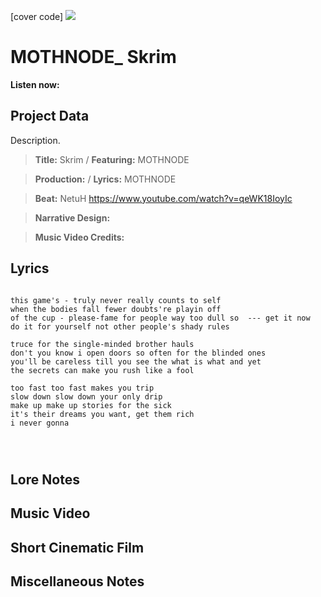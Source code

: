 [cover code] ![](57175019_319474918741616_8502199518755923887_n.jpg)

# MOTHNODE_ Skrim

**Listen now:** 

## Project Data

Description.

> **Title:** Skrim / **Featuring:** MOTHNODE

> **Production:**  / **Lyrics:** MOTHNODE

> **Beat:** NetuH https://www.youtube.com/watch?v=qeWK18IoyIc

> **Narrative Design:**

> **Music Video Credits:**


## Lyrics

```

this game's - truly never really counts to self
when the bodies fall fewer doubts're playin off 
of the cup - please-fame for people way too dull so  --- get it now
do it for yourself not other people's shady rules

truce for the single-minded brother hauls
don't you know i open doors so often for the blinded ones
you'll be careless till you see the what is what and yet
the secrets can make you rush like a fool

too fast too fast makes you trip
slow down slow down your only drip
make up make up stories for the sick
it's their dreams you want, get them rich
i never gonna 




```

## Lore Notes

## Music Video

## Short Cinematic Film

## Miscellaneous Notes
